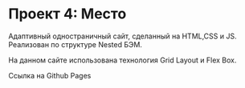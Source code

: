 # Проект 4: Место

Адаптивный одностраничный сайт, сделанный на HTML,CSS и JS. Реализован по структуре Nested БЭМ.

На данном сайте использована технология Grid Layout и Flex Box.

Ссылка на Github Pages 
